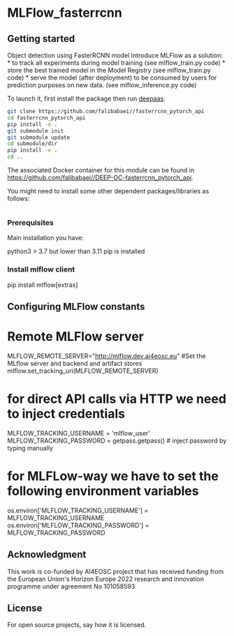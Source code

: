 # MLFlow_fasterrcnn

## Getting started

Object detection using FasterRCNN model
Introduce MLFlow as a solution:
    * to track all experiments during model training (see mlflow_train.py code) 
    * store the best trained model in the Model Registry (see mlflow_train.py code) 
    * serve the model (after deployment) to be consumed by users for prediction purposes on new data. (see mlflow_inference.py code) 

To launch it, first install the package then run [deepaas](https://github.com/indigo-dc/DEEPaaS):
```bash
git clone https://github.com/falibabaei//fasterrcnn_pytorch_api
cd fasterrcnn_pytorch_api
pip install -e .
git submodule init
git submodule update
cd submodule/dir
pip install -e .
cd ..

```
The associated Docker container for this module can be found in https://github.com/falibabaei//DEEP-OC-fasterrcnn_pytorch_api.

You might need to install some other dependent packages/libraries as follows:
```bash pip install setuptools wheel opencv-python gcc libgl1  vision_transformers albumentations
```

### Prerequisites
Main installation
you have:

python3 > 3.7 but lower than 3.11
pip is installed

### Install mlflow client 
pip install mlflow[extras]


## Configuring MLFlow constants

# Remote MLFlow server
MLFLOW_REMOTE_SERVER="http://mlflow.dev.ai4eosc.eu" <your mlflow_tracking_server>
#Set the MLflow server and backend and artifact stores
mlflow.set_tracking_uri(MLFLOW_REMOTE_SERVER)

# for direct API calls via HTTP we need to inject credentials
MLFLOW_TRACKING_USERNAME = 'mlflow_user'
MLFLOW_TRACKING_PASSWORD =  getpass.getpass()  # inject password by typing manually
# for MLFLow-way we have to set the following environment variables
os.environ['MLFLOW_TRACKING_USERNAME'] = MLFLOW_TRACKING_USERNAME
os.environ['MLFLOW_TRACKING_PASSWORD'] = MLFLOW_TRACKING_PASSWORD

## Acknowledgment
This work is co-funded by AI4EOSC project that has received funding from the European Union's Horizon Europe 2022 research and innovation programme under agreement No 101058593

## License
For open source projects, say how it is licensed.



